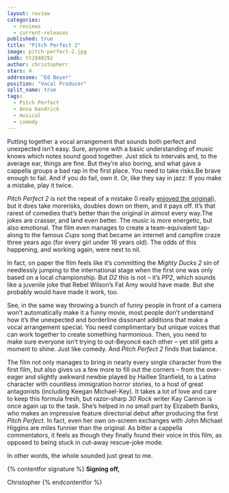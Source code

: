 ```yaml
---
layout: review
categories: 
  - reviews
  - current-releases
published: true
title: "Pitch Perfect 2"
image: pitch-perfect-2.jpg
imdb: tt2848292
author: christopherr
stars: 4
addressee: "Ed Boyer"
position: "Vocal Producer"
split_name: true
tags: 
  - Pitch Perfect
  - Anna Kendrick
  - musical
  - comedy
---
```

Putting together a vocal arrangement that sounds both perfect and unexpected isn’t easy. Sure, anyone with a basic understanding of music knows which notes sound good together. Just stick to intervals and, to the average ear, things are fine. But they’re also boring, and what gave a cappella groups a bad rap in the first place. You need to take risks.Be brave enough to fail. And if you do fail, own it. Or, like they say in jazz: If you make a mistake, play it twice.

_Pitch Perfect 2_ is not the repeat of a mistake (I really [enjoyed the original](http://www.dearcastandcrew.com/content/2012/10/3/pitch-perfect.html)), but it does take morerisks, doubles down on them, and it pays off. It’s that rarest of comedies that’s better than the original in almost every way.The jokes are crasser, and land even better. The music is more energetic, but also emotional. The film even manages to create a team-equivalent tap-along to the famous _Cups_ song that became an internet and campfire craze three years ago (for every girl under 16 years old). The odds of this happening, and working again, were next to nil.

In fact, on paper the film feels like it’s committing the _Mighty Ducks 2_ sin of needlessly jumping to the international stage when the first one was only based on a local championship. But _D2_ this is not – it’s _PP2_, which sounds like a juvenile joke that Rebel Wilson’s Fat Amy would have made. But she probably would have made it work, too. 

See, in the same way throwing a bunch of funny people in front of a camera won’t automatically make it  a funny movie, most people don’t understand how it’s the unexpected and borderline dissonant additions that make a vocal arrangement special. You need complimentary but unique voices that can work together to create something harmonious. Then, you need to make sure everyone isn’t trying to out-Beyoncé each other – yet still gets a moment to shine. Just like comedy. And _Pitch Perfect 2_ finds that balance.

The film not only manages to bring in nearly every single character from the first film, but also gives us a few more to fill out the corners – from the over-eager and slightly awkward newbie played by Haillee Stanfield, to a Latino character with countless immigration horror stories, to a host of great antagonists (including Keegan Michael-Key). It takes a lot of love and care to keep this formula fresh, but razor-sharp _30 Rock_ writer Kay Cannon is once again up to the task. She’s helped in no small part by Elizabeth Banks, who makes an impressive feature directorial debut after producing the first _Pitch Perfect_. In fact, even her own on-screen exchanges with John Michael Higgins are miles funnier than the original. As bitter a cappella commentators, it feels as though they finally found their voice in this film, as opposed to being stuck in cut-away rescue-joke mode.

In other words, the whole sounded just great to me.

{% contentfor signature %}
**Signing off,**

Christopher
{% endcontentfor %}